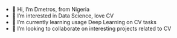 - 👋 Hi, I’m Dmetros, from Nigeria
- 👀 I’m interested in Data Science, love CV
- 🌱 I’m currently learning usage Deep Learning on CV tasks
- 💞️ I’m looking to collaborate on interesting projects related to CV

<!---
FavourDmetros/FavourDmetros is a ✨ special ✨ repository because its `README.md` (this file) appears on your GitHub profile.
You can click the Preview link to take a look at your changes.
--->
